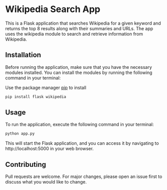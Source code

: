 # Wikipedia Search App
This is a Flask application that searches Wikipedia for a given keyword and returns the top 8 results along with their summaries and URLs. The app uses the wikipedia module to search and retrieve information from Wikipedia.



## Installation
Before running the application, make sure that you have the necessary modules installed. You can install the modules by running the following command in your terminal:

Use the package manager [pip](https://pip.pypa.io/en/stable/) to install 

```bash
pip install flask wikipedia

```

## Usage
To run the application, execute the following command in your terminal:
```python
python app.py

```
This will start the Flask application, and you can access it by navigating to http://localhost:5000 in your web browser.
## Contributing

Pull requests are welcome. For major changes, please open an issue first
to discuss what you would like to change.



